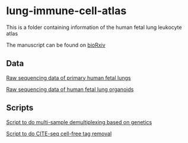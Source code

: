 # lung-immune-cell-atlas
This is a folder containing information of the human fetal lung leukocyte atlas

The manuscript can be found on [bioRxiv](https://www.biorxiv.org/content/10.1101/2022.12.13.519713v1.abstract)

## Data

[Raw sequencing data of primary human fetal lungs](https://www.ebi.ac.uk/biostudies/arrayexpress/studies/E-MTAB-11528)

[Raw sequencing data of human fetal lung organoids]()

## Scripts

[Script to do multi-sample demultiplexing based on genetics]()

[Script to do CITE-seq cell-free tag removal](https://github.com/Teichlab/mapcloud/blob/master/scripts/citeseq/soupx.R)
